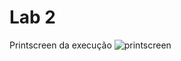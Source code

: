 # Lab 2

Printscreen da execução
![printscreen](https://user-images.githubusercontent.com/29618514/127787085-78b44d1d-b7bd-44ba-be7a-5470e1cd9079.png)